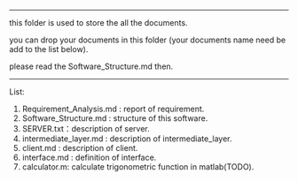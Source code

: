 
---
this folder is used to store the all the documents.

you can drop your documents in this folder (your documents name need be add to the list below).

please read the Software_Structure.md then.

---

List:
1. Requirement_Analysis.md : report of requirement.
2. Software_Structure.md : structure of this software.
3. SERVER.txt：description of server.
4. intermediate_layer.md : description of intermediate_layer.
5. client.md : description of client.
6. interface.md : definition of interface.
7. calculator.m: calculate trigonometric function in matlab(TODO).
